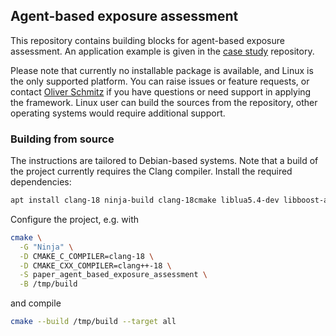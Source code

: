 ## Agent-based exposure assessment

This repository contains building blocks for agent-based exposure assessment.
An application example is given in the [case study](https://github.com/computationalgeography/paper_agent_based_exposure_assessment) repository.

Please note that currently no installable package is available, and Linux is the only supported platform.
You can raise issues or feature requests, or contact [Oliver Schmitz](mailto:o.schmitz@uu.nl) if you have questions or need support in applying the framework.
Linux user can build the sources from the repository, other operating systems would require additional support.



### Building from source 

The instructions are tailored to Debian-based systems.
Note that a build of the project currently requires the Clang compiler.
Install the required dependencies:

```bash
apt install clang-18 ninja-build clang-18cmake liblua5.4-dev libboost-all-dev libtbb-dev nanobind-dev libbz2-dev python3-sphinx python3-pandas
```

Configure the project, e.g. with

```bash
cmake \
  -G "Ninja" \
  -D CMAKE_C_COMPILER=clang-18 \
  -D CMAKE_CXX_COMPILER=clang++-18 \
  -S paper_agent_based_exposure_assessment \
  -B /tmp/build
```

and compile

```bash
cmake --build /tmp/build --target all
```
